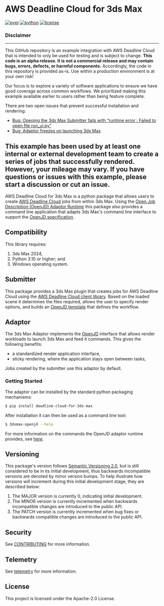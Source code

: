 # AWS Deadline Cloud for 3ds Max


[![pypi](https://img.shields.io/pypi/v/deadline-cloud-for-3ds-max.svg?style=flat)](https://pypi.python.org/pypi/deadline-cloud-for-3ds-max)
[![python](https://img.shields.io/pypi/pyversions/deadline-cloud-for-3ds-max.svg?style=flat)](https://pypi.python.org/pypi/deadline-cloud-for-3ds-max)
[![license](https://img.shields.io/pypi/l/deadline-cloud-for-3ds-max.svg?style=flat)](https://github.com/aws-deadline/deadline-cloud-for-3ds-max/blob/mainline/LICENSE)

### Disclaimer
---
This GitHub repository is an example integration with AWS Deadline Cloud that is intended to only be used for testing and is subject to change. **This code is an alpha release. It is not a commercial release and may contain bugs, errors, defects, or harmful components.** Accordingly, the code in this repository is provided as-is. Use within a production environment is at your own risk!

Our focus is to explore a variety of software applications to ensure we have good coverage across common workflows. We prioritized making this example available earlier to users rather than being feature complete.

There are two open issues that prevent successful installation and rendering:
* [Bug: Opening the 3ds Max Submitter fails with “runtime error : Failed to open file run_ui.py”](https://github.com/aws-deadline/deadline-cloud-for-3ds-max/issues/27)
* [Bug: Adaptor freezes on launching 3ds Max](https://github.com/aws-deadline/deadline-cloud-for-3ds-max/issues/39)

This example has been used by at least one internal or external development team to create a series of jobs that successfully rendered. However, your mileage may vary. If you have questions or issues with this example, please start a discussion or cut an issue.
---

AWS Deadline Cloud for 3ds Max is a python package that allows users to create [AWS Deadline Cloud][deadline-cloud] jobs from within 3ds Max. Using the [Open Job Description (OpenJD) Adaptor Runtime][openjd-adaptor-runtime] this package also provides a command line application that adapts 3ds Max's command line interface to support the [OpenJD specification][openjd].

[deadline-cloud]: https://docs.aws.amazon.com/deadline-cloud/latest/userguide/what-is-deadline-cloud.html
[deadline-cloud-client]: https://github.com/aws-deadline/deadline-cloud
[openjd]: https://github.com/OpenJobDescription/openjd-specifications/wiki
[openjd-adaptor-runtime]: https://github.com/OpenJobDescription/openjd-adaptor-runtime-for-python
[openjd-adaptor-runtime-lifecycle]: https://github.com/OpenJobDescription/openjd-adaptor-runtime-for-python/blob/release/README.md#adaptor-lifecycle

## Compatibility

This library requires:

1. 3ds Max 2024,
1. Python 3.10 or higher; and
1. Windows operating system.

## Submitter

This package provides a 3ds Max plugin that creates jobs for AWS Deadline Cloud using the [AWS Deadline Cloud client library][deadline-cloud-client]. Based on the loaded scene it determines the files required, allows the user to specify render options, and builds an [OpenJD template][openjd] that defines the workflow.

## Adaptor

The 3ds Max Adaptor implements the [OpenJD][openjd-adaptor-runtime] interface that allows render workloads to launch 3ds Max and feed it commands. This gives the following benefits:
* a standardized render application interface,
* sticky rendering, where the application stays open between tasks,

Jobs created by the submitter use this adaptor by default.

### Getting Started

The adaptor can be installed by the standard python packaging mechanisms:
```sh
$ pip install deadline-cloud-for-3ds-max
```

After installation it can then be used as a command line tool:
```sh
$ 3dsmax-openjd --help
```

For more information on the commands the OpenJD adaptor runtime provides, see [here][openjd-adaptor-runtime-lifecycle].

## Versioning

This package's version follows [Semantic Versioning 2.0](https://semver.org/), but is still considered to be in its 
initial development, thus backwards incompatible versions are denoted by minor version bumps. To help illustrate how
versions will increment during this initial development stage, they are described below:

1. The MAJOR version is currently 0, indicating initial development. 
2. The MINOR version is currently incremented when backwards incompatible changes are introduced to the public API. 
3. The PATCH version is currently incremented when bug fixes or backwards compatible changes are introduced to the public API. 

## Security

See [CONTRIBUTING](https://github.com/aws-deadline/deadline-cloud-for-3ds-max/blob/release/CONTRIBUTING.md#security-issue-notifications) for more information.

## Telemetry

See [telemetry](https://github.com/aws-deadline/deadline-cloud-for-3ds-max/blob/release/docs/telemetry.md) for more information.

## License

This project is licensed under the Apache-2.0 License.
